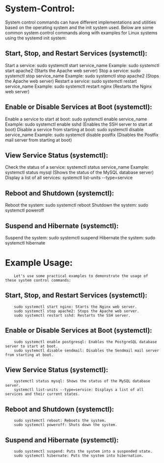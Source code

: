 # System-Control:

System control commands can have different implementations and utilities based on the operating system and the init system used. Below are some common system control commands along with examples for Linux systems using the systemd init system:

## Start, Stop, and Restart Services (systemctl):

Start a service: sudo systemctl start service_name
Example: sudo systemctl start apache2 (Starts the Apache web server)
Stop a service: sudo systemctl stop service_name
Example: sudo systemctl stop apache2 (Stops the Apache web server)
Restart a service: sudo systemctl restart service_name
Example: sudo systemctl restart nginx (Restarts the Nginx web server)

## Enable or Disable Services at Boot (systemctl):

Enable a service to start at boot: sudo systemctl enable service_name
Example: sudo systemctl enable sshd (Enables the SSH server to start at boot)
Disable a service from starting at boot: sudo systemctl disable service_name
Example: sudo systemctl disable postfix (Disables the Postfix mail server from starting at boot)

## View Service Status (systemctl):

Check the status of a service: systemctl status service_name
Example: systemctl status mysql (Shows the status of the MySQL database server)
Display a list of all services: systemctl list-units --type=service

## Reboot and Shutdown (systemctl):

Reboot the system: sudo systemctl reboot
Shutdown the system: sudo systemctl poweroff

## Suspend and Hibernate (systemctl):

Suspend the system: sudo systemctl suspend
Hibernate the system: sudo systemctl hibernate

#		Example Usage:
		
		Let's use some practical examples to demonstrate the usage of these system control commands:
		
##		Start, Stop, and Restart Services (systemctl):
		
		sudo systemctl start nginx: Starts the Nginx web server.
		sudo systemctl stop apache2: Stops the Apache web server.
		sudo systemctl restart sshd: Restarts the SSH server.
		
##		Enable or Disable Services at Boot (systemctl):
		
		sudo systemctl enable postgresql: Enables the PostgreSQL database server to start at boot.
		sudo systemctl disable sendmail: Disables the Sendmail mail server from starting at boot.
		
##		View Service Status (systemctl):
		
		systemctl status mysql: Shows the status of the MySQL database server.
		systemctl list-units --type=service: Displays a list of all services and their current states.
		
##		Reboot and Shutdown (systemctl):
		
		sudo systemctl reboot: Reboots the system.
		sudo systemctl poweroff: Shuts down the system.
		
##		Suspend and Hibernate (systemctl):
		
		sudo systemctl suspend: Puts the system into a suspended state.
		sudo systemctl hibernate: Puts the system into hibernation.